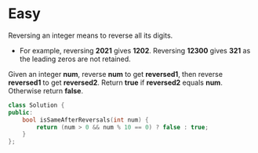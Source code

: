 # Easy

Reversing an integer means to reverse all its digits.

- For example, reversing **2021** gives **1202**. Reversing **12300** gives **321** as the leading zeros are not retained.

Given an integer **num**, reverse **num** to get **reversed1**, then reverse **reversed1** to get **reversed2**. Return **true** if **reversed2** equals **num**. Otherwise return **false**.

```cpp
class Solution {
public:
    bool isSameAfterReversals(int num) {
        return (num > 0 && num % 10 == 0) ? false : true;
    }
};
```
